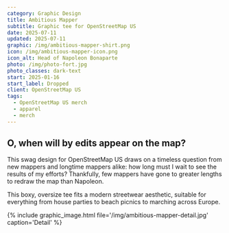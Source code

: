 ```yaml
---
category: Graphic Design
title: Ambitious Mapper
subtitle: Graphic tee for OpenStreetMap US
date: 2025-07-11
updated: 2025-07-11
graphic: /img/ambitious-mapper-shirt.png
icon: /img/ambitious-mapper-icon.png
icon_alt: Head of Napoleon Bonaparte
photo: /img/photo-fort.jpg
photo_classes: dark-text
start: 2025-01-16
start_label: Dropped
client: OpenStreetMap US
tags:
  - OpenStreetMap US merch
  - apparel
  - merch
---
```

## O, when will by edits appear on the map?

This swag design for OpenStreetMap US draws on a timeless question from new mappers and longtime mappers alike: how long must I wait to see the results of my efforts? Thankfully, few mappers have gone to greater lengths to redraw the map than Napoleon.

This boxy, oversize tee fits a modern streetwear aesthetic, suitable for everything from house parties to beach picnics to marching across Europe.

{% include graphic_image.html file='/img/ambitious-mapper-detail.jpg' caption='Detail' %}
